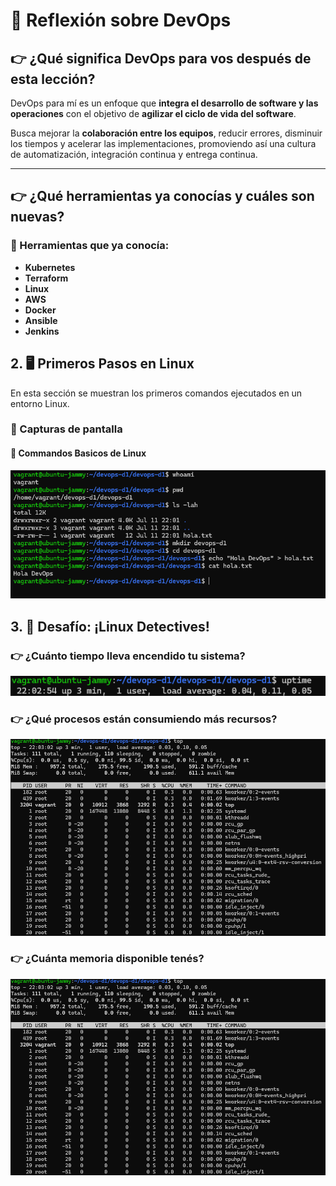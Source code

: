 # 💬 Reflexión sobre DevOps

## 👉 ¿Qué significa DevOps para vos después de esta lección?

DevOps para mí es un enfoque que **integra el desarrollo de software y las operaciones** con el objetivo de **agilizar el ciclo de vida del software**.

Busca mejorar la **colaboración entre los equipos**, reducir errores, disminuir los tiempos y acelerar las implementaciones, promoviendo así una cultura de automatización, integración continua y entrega continua.

---

## 👉 ¿Qué herramientas ya conocías y cuáles son nuevas?

### 🔧 Herramientas que ya conocía:

- **Kubernetes**
- **Terraform**
- **Linux**
- **AWS**
- **Docker**
- **Ansible**
- **Jenkins**

## 2. 🖥️ Primeros Pasos en Linux

En esta sección se muestran los primeros comandos ejecutados en un entorno Linux.

### 📸 Capturas de pantalla

#### 🔹 Commandos Basicos de Linux

![Commandos Basicos de Linux1](img/90DiasDevOps_Dia_1_1.png)

## 3. 🎯 Desafío: ¡Linux Detectives!

### 👉 ¿Cuánto tiempo lleva encendido tu sistema?

![Commandos Basicos de Linux2](img/90DiasDevOps_Dia_1_2.png)

### 👉 ¿Qué procesos están consumiendo más recursos?

![Consumo de recursos](img/90DiasDevOps_Dia_1_3.png)

### 👉 ¿Cuánta memoria disponible tenés?

![Memoria Disponible](img/90DiasDevOps_Dia_1_4.png)


